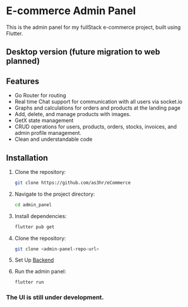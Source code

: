 # E-commerce Admin Panel

This is the admin panel for my fullStack e-commerce project, built using Flutter. 

## Desktop version (future migration to web planned)

## Features
- Go Router for routing
- Real time Chat support for communication with all users via socket.io
- Graphs and calculations for orders and products at the landing page
- Add, delete, and manage products with images.
- GetX state management
- CRUD operations for users, products, orders, stocks, invoices, and admin profile management.
- Clean and understandable code

## Installation
1. Clone the repository:
   ```bash
   git clone https://github.com/as3hr/eCommerce
2. Navigate to the project directory:
   ```bash
   cd admin_panel
3. Install dependencies:
   ```bash
   flutter pub get
4. Clone the repository:
   ```bash
   git clone <admin-panel-repo-url>
5. Set Up 
   [Backend](https://github.com/as3hr/eCommerce/tree/main/backend)
   
7. Run the admin panel:
   ```bash
   flutter run

### The UI is still under development.

